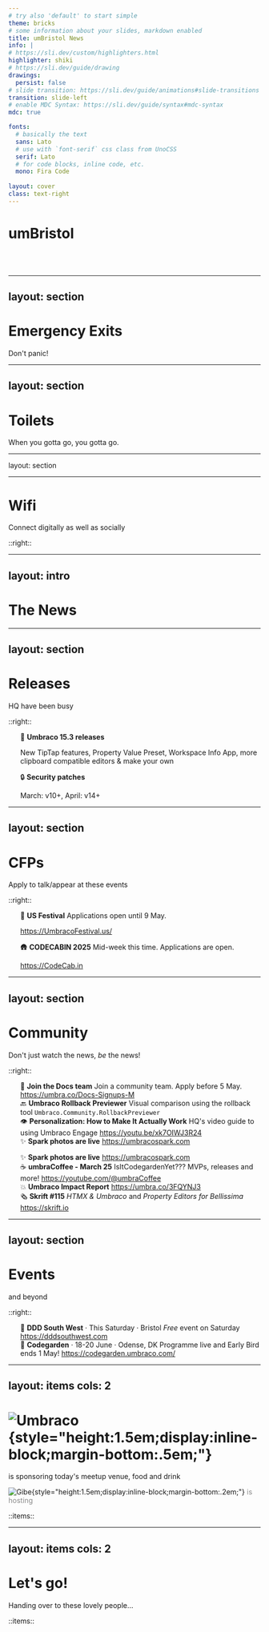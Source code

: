 ```yaml
---
# try also 'default' to start simple
theme: bricks
# some information about your slides, markdown enabled
title: umBristol News
info: |
# https://sli.dev/custom/highlighters.html
highlighter: shiki
# https://sli.dev/guide/drawing
drawings:
  persist: false
# slide transition: https://sli.dev/guide/animations#slide-transitions
transition: slide-left
# enable MDC Syntax: https://sli.dev/guide/syntax#mdc-syntax
mdc: true

fonts:
  # basically the text
  sans: Lato
  # use with `font-serif` css class from UnoCSS
  serif: Lato
  # for code blocks, inline code, etc.
  mono: Fira Code
  
layout: cover
class: text-right
---
```


<style>
  img.logo {
    max-width: 250px;
    margin: auto;
  }

  ul {
    list-style: none!important;
  }

  .slidev-layout li {
    line-height: inherit;
    padding-bottom: 0.8em;

    &:last-child {
      padding-bottom: 0;
    }
  }
</style>

# umBristol

<date year="true" />

<br />
<br />

<!-- Set wifi credentials in /components/wifi.vue -->
<wifi size="100" />

---
layout: section
---

# Emergency Exits <lucide-door-open />

Don't panic!

---
layout: section
---

# Toilets <lucide-toilet />

When you gotta go, you gotta go.

---
layout: section

---

# Wifi <lucide-wifi />

Connect digitally as well as socially

<wifi mode="text" />

::right::

<wifi mode="qr" />


---
layout: intro
---

# <lucide-newspaper /> The News

---
layout: section
---

# Releases <lucide-ship />

HQ have been busy

::right::

<!-- https://our.umbraco.com/download/releases -->

<v-clicks>

- 🚀 **Umbraco 15.3 releases**
  
  New TipTap features, Property Value Preset, Workspace Info App, more clipboard compatible editors & make your own
- 🔒 **Security patches**

  March: v10+, April: v14+
</v-clicks>

<!--
Tiptap:
 - Style Select menu
 - Custom Stylesheets
 - Font Family menu
 - Font Size menu
 - Table menu
 - Text Direction (right-to-left)
 - Generic markup (allows for <div> and <span> tags)

v13 features:

- Property Value Preset
  - A replacement for using SendingContentNotification to predefine/preset a Property Value. This preset is now available as an extension type in the frontend to define or calculate a preset value for a property editor.
- Workspace Info App
  - Another replacement for using SendingContentNotification to remove or overwrite exciting elements in the Info View on Documents. The Workspace Info App now allows you to both remove, overwrite, or add more elements to the Info Workspace View on documents. 
- Clipboard Feature & Extension Types
  - Four new extension types related to the clipboard feature, allow you to traverse, clone, or copy values from a property editor — or paste values into a property editor.
  - Plus, unlike in Umbraco 13, you can now implement clipboard features for a property editor without changing the code of the property editor.
-->

---
layout: section
---

# CFPs <lucide-message-circle-question />

Apply to talk/appear at these events

::right::

<v-clicks>

- 🦅 **US Festival**
  Applications open until 9 May.

  https://UmbracoFestival.us/
- 🛖 **CODECABIN 2025**
  Mid-week this time. Applications are open.

  https://CodeCab.in

</v-clicks>


---
layout: section
---

<style scoped>
  .slidev-vclick-hidden {
    display: none;
  }
</style>

# Community <lucide-heart-handshake />

Don't just watch the news, *be* the news!

::right::

<!-- https://umb.fyi/firehose/news -->

<v-click hide>

- 📖 **Join the Docs team**
  Join a community team. Apply before 5 May.
  https://umbra.co/Docs-Signups-M
- 🔙 **Umbraco Rollback Previewer**
  Visual comparison using the rollback tool
  `Umbraco.Community.RollbackPreviewer`
- 👁️ **Personalization: How to Make It Actually Work**
  HQ's video guide to using Umbraco Engage
  https://youtu.be/xk7OIWJ3R24
- ✨ **Spark photos are live**
  https://umbracospark.com

</v-click>

<v-after>

- ✨ **Spark photos are live**
  https://umbracospark.com
- ☕ **umbraCoffee - March 25**
  IsItCodegardenYet??? MVPs, releases and more!
  https://youtube.com/@umbraCoffee
- 💥 **Umbraco Impact Report**
  https://umbra.co/3FQYNJ3
- 🗞️ **Skrift #115**
  *HTMX & Umbraco* and *Property Editors for Bellissima*<br/>
  https://skrift.io

</v-after>

---
layout: section
---

# Events <lucide-calendar-heart />
<date /> and beyond

::right::

<!-- https://umbracalendar.com/ -->

<v-clicks>

- 🐄 **DDD South West** &middot; This Saturday &middot; Bristol
  *Free* event on Saturday
  https://dddsouthwest.com
- 🌷 **Codegarden** &middot; 18-20 June &middot; Odense, DK
  Programme live and Early Bird ends 1 May!
  https://codegarden.umbraco.com/

</v-clicks>

---
layout: items
cols: 2
---

# ![Umbraco](/images/umbraco/logo.svg){style="height:1.5em;display:inline-block;margin-bottom:.5em;"}

is sponsoring today's meetup venue, food and drink

![Gibe](/images/gibe/logo.svg){style="height:1.5em;display:inline-block;margin-bottom:.2em;"}  <span style="opacity: 0.5;">is hosting</span>

::items::

<person img="/images/gibe/cat.jpg" name="Cat Todd" caption="Queen of Spark" />
<person img="/images/gibe/matt-begent.jpg" name="Matt Begent" caption="Accessibility Reporter (Me)" /> 

---
layout: items
cols: 2
---

# Let's go! <lucide-rocket />
Handing over to these lovely people&hellip;

::items::

<person img="/images/absurd/adam-and-richard.jpg" name="Richard Jackson & Adam Prendergast" caption="Build Your Own Developer Blog with Umbraco 15 & Astro" /> 
<person img="/images/mondo-media/carl-sargunar.png" name="Carl Sargunar" caption="Hosting Umbraco in Containers" />
